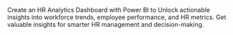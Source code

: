 Create an HR Analytics Dashboard with Power
BI to Unlock actionable insights into workforce trends, employee performance, and HR
metrics. Get valuable insights for smarter HR
management and decision-making.
